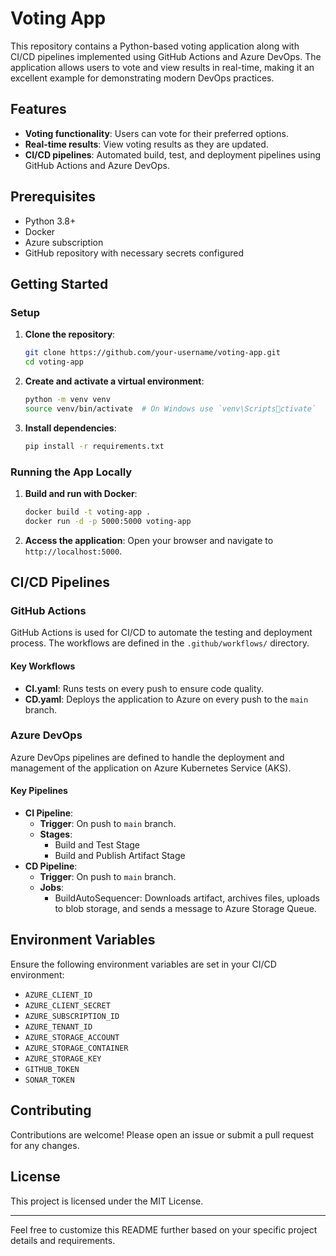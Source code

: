 
# Voting App

This repository contains a Python-based voting application along with CI/CD pipelines implemented using GitHub Actions and Azure DevOps. The application allows users to vote and view results in real-time, making it an excellent example for demonstrating modern DevOps practices.

## Features

- **Voting functionality**: Users can vote for their preferred options.
- **Real-time results**: View voting results as they are updated.
- **CI/CD pipelines**: Automated build, test, and deployment pipelines using GitHub Actions and Azure DevOps.

## Prerequisites

- Python 3.8+
- Docker
- Azure subscription
- GitHub repository with necessary secrets configured

## Getting Started

### Setup

1. **Clone the repository**:
    ```sh
    git clone https://github.com/your-username/voting-app.git
    cd voting-app
    ```

2. **Create and activate a virtual environment**:
    ```sh
    python -m venv venv
    source venv/bin/activate  # On Windows use `venv\Scriptsctivate`
    ```

3. **Install dependencies**:
    ```sh
    pip install -r requirements.txt
    ```

### Running the App Locally

1. **Build and run with Docker**:
    ```sh
    docker build -t voting-app .
    docker run -d -p 5000:5000 voting-app
    ```

2. **Access the application**:
    Open your browser and navigate to `http://localhost:5000`.

## CI/CD Pipelines

### GitHub Actions

GitHub Actions is used for CI/CD to automate the testing and deployment process. The workflows are defined in the `.github/workflows/` directory.

#### Key Workflows

- **CI.yaml**: Runs tests on every push to ensure code quality.
- **CD.yaml**: Deploys the application to Azure on every push to the `main` branch.

### Azure DevOps

Azure DevOps pipelines are defined to handle the deployment and management of the application on Azure Kubernetes Service (AKS).

#### Key Pipelines

- **CI Pipeline**: 
  - **Trigger**: On push to `main` branch.
  - **Stages**:
    - Build and Test Stage
    - Build and Publish Artifact Stage
- **CD Pipeline**:
  - **Trigger**: On push to `main` branch.
  - **Jobs**:
    - BuildAutoSequencer: Downloads artifact, archives files, uploads to blob storage, and sends a message to Azure Storage Queue.

## Environment Variables

Ensure the following environment variables are set in your CI/CD environment:

- `AZURE_CLIENT_ID`
- `AZURE_CLIENT_SECRET`
- `AZURE_SUBSCRIPTION_ID`
- `AZURE_TENANT_ID`
- `AZURE_STORAGE_ACCOUNT`
- `AZURE_STORAGE_CONTAINER`
- `AZURE_STORAGE_KEY`
- `GITHUB_TOKEN`
- `SONAR_TOKEN`

## Contributing

Contributions are welcome! Please open an issue or submit a pull request for any changes.

## License

This project is licensed under the MIT License.

---

Feel free to customize this README further based on your specific project details and requirements.

